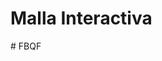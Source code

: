 <!DOCTYPE html>
<html lang="es">
<head>
  <meta charset="UTF-8" />
  <meta name="viewport" content="width=device-width, initial-scale=1" />
  <title>Malla Interactiva</title>
  <link rel="stylesheet" href="styles.css" />
</head>
<body>
  <h1>Malla Interactiva</h1>
  <div id="malla-container"></div>

  <script src="script.js"></script>
</body>
</html>
# FBQF
